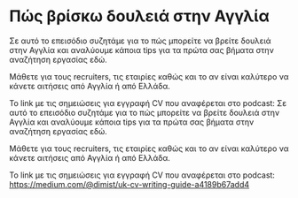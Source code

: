# Πώς βρίσκω δουλειά στην Αγγλία

Σε αυτό το επεισόδιο συζητάμε για το πώς μπορείτε να βρείτε δουλειά στην Αγγλία και αναλύουμε κάποια tips για τα πρώτα σας βήματα στην αναζήτηση εργασίας εδώ.

Μάθετε για τους recruiters, τις εταιρίες καθώς και το αν είναι καλύτερο να κάνετε αιτήσεις από Αγγλία ή από Ελλάδα.

Το link με τις σημειώσεις για εγγραφή CV που αναφέρεται στο podcast: Σε αυτό το επεισόδιο συζητάμε για το πώς μπορείτε να βρείτε δουλειά στην Αγγλία και αναλύουμε κάποια tips για τα πρώτα σας βήματα στην αναζήτηση εργασίας εδώ.

Μάθετε για τους recruiters, τις εταιρίες καθώς και το αν είναι καλύτερο να κάνετε αιτήσεις από Αγγλία ή από Ελλάδα.

Το link με τις σημειώσεις για εγγραφή CV που αναφέρεται στο podcast: 
<https://medium.com/@dimist/uk-cv-writing-guide-a4189b67add4>

